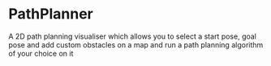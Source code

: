 # PathPlanner
A 2D path planning visualiser which allows you to select a start pose, goal pose and add custom obstacles on a map and run a path planning algorithm of your choice on it

